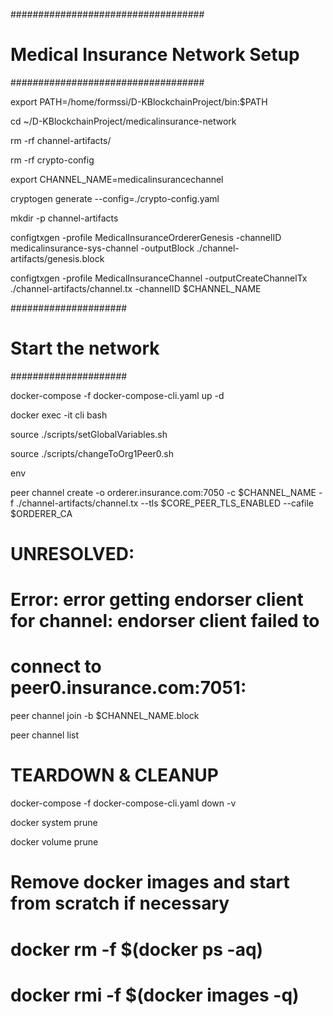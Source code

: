 ###################################
# Medical Insurance Network Setup #
###################################

export PATH=/home/formssi/D-KBlockchainProject/bin:$PATH

cd ~/D-KBlockchainProject/medicalinsurance-network

rm -rf channel-artifacts/

rm -rf crypto-config

export CHANNEL_NAME=medicalinsurancechannel

cryptogen generate --config=./crypto-config.yaml

mkdir -p channel-artifacts

configtxgen -profile MedicalInsuranceOrdererGenesis -channelID medicalinsurance-sys-channel -outputBlock ./channel-artifacts/genesis.block

configtxgen -profile MedicalInsuranceChannel -outputCreateChannelTx ./channel-artifacts/channel.tx -channelID $CHANNEL_NAME

#####################
# Start the network #
#####################

docker-compose -f docker-compose-cli.yaml up -d

docker exec -it cli bash

source ./scripts/setGlobalVariables.sh

source ./scripts/changeToOrg1Peer0.sh

env

peer channel create -o orderer.insurance.com:7050 -c $CHANNEL_NAME -f ./channel-artifacts/channel.tx --tls $CORE_PEER_TLS_ENABLED --cafile $ORDERER_CA

# UNRESOLVED:
# Error: error getting endorser client for channel: endorser client failed to 
# connect to peer0.insurance.com:7051:

peer channel join -b $CHANNEL_NAME.block

peer channel list

# TEARDOWN & CLEANUP

docker-compose -f docker-compose-cli.yaml down -v

docker system prune

docker volume prune

# Remove docker images and start from scratch if necessary
# docker rm -f $(docker ps -aq)
# docker rmi -f $(docker images -q)



